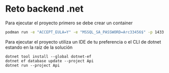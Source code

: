 # Reto backend .net

Para ejecutar el proyecto primero se debe crear un container

``` bash
podman run -e "ACCEPT_EULA=Y" -e "MSSQL_SA_PASSWORD=Arc33456$" -p 1433:1433 --name sql1 --hostname sql1 -d mcr.microsoft.com/mssql/server:2022-latest
```
Para ejecutar el proyecto utiliza un IDE de tu preferencia o el CLI de dotnet estando en la raíz de la solución

``` shell
dotnet tool install --global dotnet-ef
dotnet ef database update --project Api
dotnet run --project Api
```
